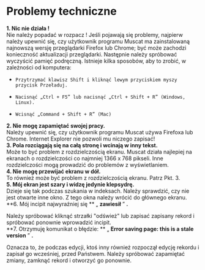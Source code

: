 # Problemy techniczne

**1. Nic nie działa !**  
Nie należy popadać w rozpacz ! Jeśli pojawają się problemy, najpierw należy upewnić się, czy użytkownik programu Muscat ma zainstalowaną najnowszą wersję przeglądarki Firefox lub Chrome; być może zachodzi konieczność aktualizacji przeglądarki. Następnie należy spróbować wyczyścić pamięć podręczną. Istnieje kilka sposobów, aby to zrobić, w zależności od komputera:  


-     Przytrzymać klawisz Shift i kliknąć lewym przyciskiem myszy przycisk Przeładuj.

-     Nacisnąć „Ctrl + F5” lub nacisnąć „Ctrl + Shift + R” (Windows, Linux).

-     Wcisnąć „Command + Shift + R” (Mac)

**2. Nie mogę zapamiętać swojej pracy.**  
Należy upewnić się, czy użytkownik programu Muscat używa Firefoxa lub Chrome. Internet Explorer nie pozwoli mu niczego zapisać!  
**3. Pola rozciągają się na całą stronę i wcinają w inny tekst.**  
Może to być problem z rozdzielczością ekranu. Muscat działa najlepiej na ekranach o rozdzielczości co najmniej 1366 x 768 pikseli. Inne rozdzielczości mogą prowadzić do problemów z wyświetlaniem.  
**4. Nie mogę przewijać ekranu w dół.**  
To również może być problem z rozdzielczością ekranu. Patrz Pkt. 3.  
**5. Mój ekran jest szary i widzę jedynie klepsydrę.**   
Dzieje się tak podczas szukania w indeksach. Należy sprawdzić, czy nie jest otwarte inne okno. Z tego okna należy wrócić do głównego ekranu.  
**6. Mój incipit najwyraźniej się ** „ **zawiesił** ” **.**

Należy spróbować kliknąć strzałki "odśwież" lub zapisać zapisany rekord i spróbować ponownie wprowadzić incipit.  
**7. Otrzymuję komunikat o błędzie: ** „ **Error saving page: this is a stale version** ” **.**

Oznacza to, że podczas edycji, ktoś inny również rozpoczął edycję rekordu i zapisał go wcześniej, przed Państwem. Należy spróbować zapamiętać zmiany, zamknąć rekord i otworzyć go ponownie.
